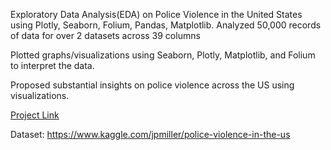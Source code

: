 Exploratory Data Analysis(EDA) on Police Violence in the United States using Plotly, Seaborn, Folium, Pandas, Matplotlib. 
Analyzed 50,000 records of data for over 2 datasets across 39 columns

Plotted graphs/visualizations using Seaborn, Plotly, Matplotlib, and Folium to interpret the data. 

Proposed substantial insights on police violence across the US using visualizations. 

[Project Link](https://jovian.ai/deepa-sarojam/police-killing-eda-project)

Dataset: https://www.kaggle.com/jpmiller/police-violence-in-the-us 


